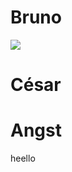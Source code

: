 <!-- slide -->
# Bruno
<!-- slide -->
![](2020-09-05-10-58-33.png)
<!-- slide -->
# César
<!-- slide -->
# Angst
heello
